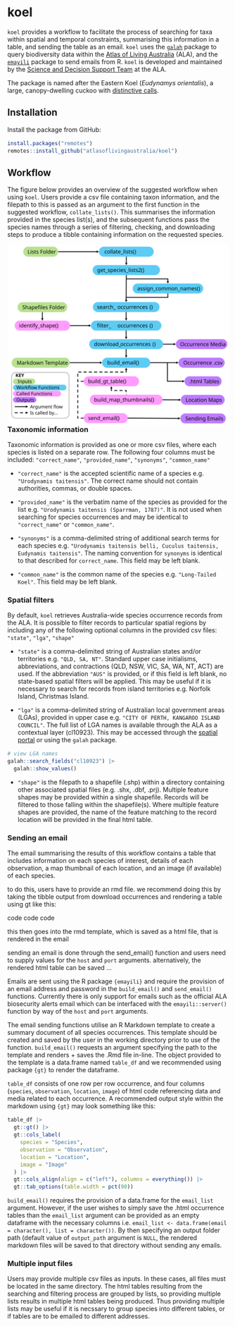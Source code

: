 # koel

`koel` provides a workflow to facilitate the process of searching for taxa within spatial and temporal constraints, summarising this information in a table, and sending the table as an email. `koel` uses the [`galah`](https://galah.ala.org.au) package to query biodiversity data within the [Atlas of Living Australia](https://www.ala.org.au) (ALA), and the [`emayili`](https://github.com/datawookie/emayili/) package to send emails from R. `koel` is developed and maintained by the [Science and Decision Support Team](https://labs.ala.org.au/about.html) at the ALA. 

The package is named after the Eastern Koel (*Eudynamys orientalis*), a large, canopy-dwelling cuckoo with [distinctive calls](https://xeno-canto.org/explore?query=Eudynamys%20orientalis). 


## Installation

Install the package from GitHub:

``` r
install.packages("remotes")
remotes::install_github("atlasoflivingaustralia/koel")
```


## Workflow

The figure below provides an overview of the suggested workflow when using `koel`. Users provide a csv file containing taxon information, and the filepath to this is passed as an argument to the first function in the suggested workflow, `collate_lists()`. This summarises the information provided in the species list(s), and the subsequent functions pass the species names through a series of filtering, checking, and downloading steps to produce a tibble containing information on the requested species. 

<img src="man/figures/koel_workflow.svg" align="left"/>


### Taxonomic information

Taxonomic information is provided as one or more csv files, where each species is listed on a separate row. The following four columns must be included: `"correct_name"`, `"provided_name"`, `"synonyms"`, `"common_name"`

  - `"correct_name"` is the accepted scientific name of a species e.g. `"Urodynamis taitensis"`. The correct name should not contain authorities, commas, or double spaces.
    
  - `"provided_name"` is the verbatim name of the species as provided for the list e.g. `"Urodynamis taitensis (Sparrman, 1787)"`. It is not used when searching for species occurrences and may be identical to `"correct_name"` or `"common_name"`.
    
  -  `"synonyms"` is a comma-delimited string of additional search terms for each species e.g. `"Urodynamis taitensis belli, Cuculus taitensis, Eudynamis taitensis"`. The naming convention for `synonyms` is identical to that described for `correct_name`. This field may be left blank.
    
  -  `"common_name"` is the common name of the species e.g. `"Long-Tailed Koel"`. This field may be left blank.


### Spatial filters

By default, `koel` retrieves Australia-wide species occurrence records from the ALA. It is possible to filter records to particular spatial regions by including any of the following optional columns in the provided csv files: `"state"`, `"lga"`, `"shape"`

  - `"state"` is a comma-delimited string of Australian states and/or territories e.g. `"QLD, SA, NT"`. Standard upper case initialisms, abbreviations, and contractions (QLD, NSW, VIC, SA, WA, NT, ACT) are used. If the abbreviation `"AUS"` is provided, or if this field is left blank, no state-based spatial filters will be applied. This may be useful if it is necessary to search for records from island territories e.g. Norfolk Island, Christmas Island.
  
  -  `"lga"` is a comma-delimited string of Australian local government areas (LGAs), provided in upper case e.g. `"CITY OF PERTH, KANGAROO ISLAND COUNCIL"`. The full list of LGA names is available through the ALA as a contextual layer (cl10923). This may be accessed through the [spatial portal](https://spatial.ala.org.au) or using the `galah` package. 
 
``` r
# view LGA names
galah::search_fields("cl10923") |>
  galah::show_values()
```

  - `"shape"` is the filepath to a shapefile (.shp) within a directory containing other associated spatial files (e.g. .shx, .dbf, .prj). Multiple feature shapes may be provided within a single shapefile. Records will be filtered to those falling within the shapefile(s). Where multiple feature shapes are provided, the name of the feature matching to the record location will be provided in the final html table. 


### Sending an email

The email summarising the results of this workflow contains a table that includes information on each species of interest, details of each observation, a map thumbnail of each location, and an image (if available) of each species. 

to do this, users have to provide an rmd file. we recommend doing this by taking the tibble output from download occurrences and rendering a table using gt like this:

code code code

this then goes into the rmd template, which is saved as a html file, that is rendered in the email

sending an email is done through the send_email() function and users need to supply values for the `host` and `port` arguments. alternatively, the rendered html table can be saved ... 

 

Emails are sent using the R package `{emayili}` and require the provision of an email address and password in the `build_email()` and `send_email()` functions. Currently there is only support for emails such as the official ALA biosecurity alerts email which can be interfaced with the `emayili::server()` function by way of the `host` and `port` arguments.

The email sending functions utilise an R Markdown template to create a summary document of all species occurrences. This template should be created and saved by the user in the working directory prior to use of the function. `build_email()` requests an argument specifying the path to the template and renders + saves the .Rmd file in-line. The object provided to the template is a data.frame named `table_df` and we recommended using package `{gt}` to render the dataframe.

`table_df` consists of one row per row occurrence, and four columns (`species`, `observation`, `location`, `image`) of html code referencing data and media related to each occurrence. A recommended output style within the markdown using `{gt}` may look something like this:

``` r
table_df |>
  gt::gt() |>
  gt::cols_label(
    species = "Species",
    observation = "Observation",
    location = "Location",
    image = "Image"
  ) |>
  gt::cols_align(align = c("left"), columns = everything()) |>
  gt::tab_options(table.width = pct(90))
```

`build_email()` requires the provision of a data.frame for the `email_list` argument. However, if the user wishes to simply save the .html occurrence tables than the `email_list` argument can be provided as an empty dataframe with the necessary columns i.e. `email_list <- data.frame(email = character(), list = character())`. By then specifying an output folder path (default value of `output_path` argument is `NULL`, the rendered markdown files will be saved to that directory without sending any emails.


### Multiple input files

Users may provide multiple csv files as inputs. In these cases, all files must be located in the same directory. The html tables resulting from the searching and filtering process are grouped by lists, so providing multiple lists results in multiple html tables being produced. Thus providing multiple lists may be useful if it is necssary to group species into different tables, or if tables are to be emailed to different addresses. 
